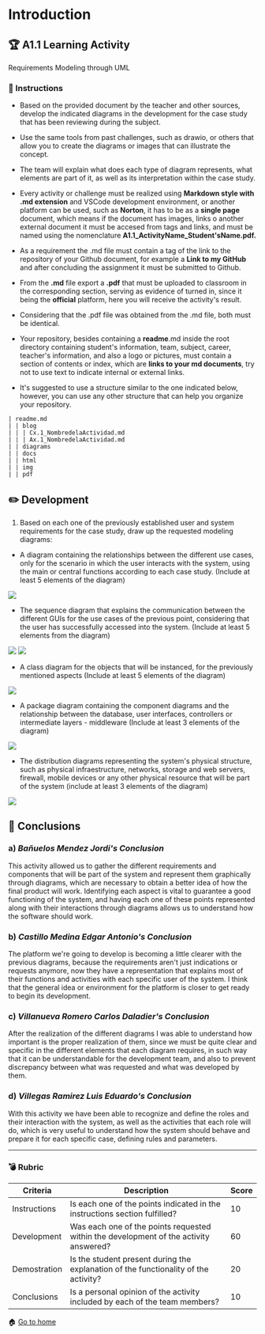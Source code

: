 # Introduction

## :trophy: A1.1 Learning Activity
Requirements Modeling through UML

### :blue_book: Instructions

* Based on the provided document by the teacher and other sources, develop the indicated diagrams in the development for the case study that has been reviewing during the subject.

* Use the same tools from past challenges, such as drawio, or others that allow you to create the
diagrams or images that can illustrate the concept.

* The team will explain what does each type of diagram represents, what elements are part of it, as well as its interpretation within the case study.

* Every activity or challenge must be realized using **Markdown style with .md extension** and VSCode development environment, or another platform can be used, such as **Norton**, it has to be as a **single page** document, which means if the document has images, links o another external document it must be accesed from tags and links, and must be named using the nomenclature **A1.1_ActivityName_Student'sName.pdf.**

* As a requirement the .md file must contain a tag of the link to the repository of your Github document, for example a **Link to my GitHub** and after concluding the assignment it must be submitted to Github.

* From the **.md** file export a **.pdf** that must be uploaded to classroom in the corresponding section, serving as evidence of turned in, since it being the **official** platform, here you will receive the activity's result.

* Considering that the .pdf file was obtained from the .md file, both must be identical.

* Your repository, besides containing a **readme**.md inside the root directory containing student's information, team, subject, career, teacher's information, and also a logo or pictures, must contain a section of contents or index, which are **links to your md documents**, try not to use text to indicate internal or external links.

* It's suggested to use a structure similar to the one indicated below, however, you can use any other structure that can help you organize your repository.

~~~
| readme.md
| | blog
| | | Cx.1_NombredelaActividad.md
| | | Ax.1_NombredelaActividad.md
| | diagrams
| | docs
| | html
| | img
| | pdf
~~~

## :pencil2: Development

1. Based on each one of the previously established user and system requirements for the case study, draw up the requested modeling diagrams:

* A diagram containing the relationships between the different use cases, only for the scenario in which the user interacts with the system, using the main or central functions according to each case study. (Include at least 5 elements of the diagram)
<img src="https://raw.githubusercontent.com/BanuelosMendezJordi/Analisis_Avanzado_17212330/main/img/C1.1casosdeuso.png">

* The sequence diagram that explains the communication between the different GUIs for the use cases of the previous point, considering that the user has successfully accessed into the system. (Include at least 5 elements from the diagram)
<img src="https://raw.githubusercontent.com/BanuelosMendezJordi/Analisis_Avanzado_17212330/main/diagrams/C1.4_Secuencia_1.png">
<img src="https://raw.githubusercontent.com/BanuelosMendezJordi/Analisis_Avanzado_17212330/main/diagrams/C1.4_Secuencia_2.png">

* A class diagram for the objects that will be instanced, for the previously mentioned aspects (Include at least 5 elements of the diagram)
<img src="https://raw.githubusercontent.com/BanuelosMendezJordi/Analisis_Avanzado_17212330/main/diagrams/C1.4_Clases.png">

* A package diagram containing the component diagrams and the relationship between the database, user interfaces, controllers or intermediate layers - middleware (Include at least 3 elements of the diagram)
<img src="https://raw.githubusercontent.com/BanuelosMendezJordi/Analisis_Avanzado_17212330/main/diagrams/A1.1_Paquetes.png">


* The distribution diagrams representing the system's physical structure, such as physical infraestructure, networks, storage and web servers, firewall, mobile devices or any other physical resource that will be part of the system (include at least 3 elements of the diagram)
<img src="https://raw.githubusercontent.com/BanuelosMendezJordi/Analisis_Avanzado_17212330/main/diagrams/C1.5_Distribuci%C3%B3n.png">


## :paperclip: Conclusions

### a) *Bañuelos Mendez Jordi's Conclusion*
This activity allowed us to gather the different requirements and components that will be part of the system and represent them graphically through diagrams, which are necessary to obtain a better idea of how the final product will work. Identifying each aspect is vital to guarantee a good functioning of the system, and having each one of these points represented along with their interactions through diagrams allows us to understand how the software should work.

### b) *Castillo Medina Edgar Antonio's Conclusion*
The platform we're going to develop is becoming a little clearer with the previous diagrams, because the requirements aren't just indications or requests anymore, now they have a representation that explains most of their functions and activities with each specific user of the system. I think that the general idea or environment for the platform is closer to get ready to begin its development.


### c) *Villanueva Romero Carlos Daladier's Conclusion*
After the realization of the different diagrams I was able to understand how important is the proper realization of them, since we must be
quite clear and specific in the different elements that each diagram requires, in such way that it can be understandable for the development team, and also to prevent discrepancy between what was requested and what was developed by them.

### d) *Villegas Ramirez Luis Eduardo's Conclusion*
With this activity we have been able to recognize and define the roles and their interaction with the system, as well as the activities that each role will do, which is very useful to understand how the system should behave and prepare it for each specific case, defining rules and parameters. 
___

### :bomb: Rubric

| Criteria | Description | Score |
| ------------- | -------------------------------------------------------------------------------------------- | ------- |
| Instructions | Is each one of the points indicated in the instructions section fulfilled? | 10 |
| Development | Was each one of the points requested within the development of the activity answered? | 60 |
| Demostration | Is the student present during the explanation of the functionality of the activity? | 20 |
| Conclusions | Is a personal opinion of the activity included by each of the team members? | 10 |

:house: [Go to home](https://github.com/CarlosVillanueva1721/Analisis-avanzado-de-software "Github")